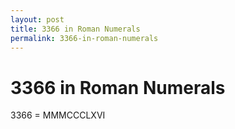 ```yaml
---
layout: post
title: 3366 in Roman Numerals
permalink: 3366-in-roman-numerals
---
```


# 3366 in Roman Numerals

3366 = MMMCCCLXVI
